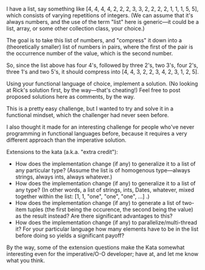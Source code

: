 
I have a list, say something like [4, 4, 4, 4, 2, 2, 2, 3, 3, 2, 2, 2, 2, 1, 1, 1, 5, 5], which consists of varying repetitions of integers. (We can assume that it's always numbers, and the use of the term "list" here is generic—it could be a list, array, or some other collection class, your choice.) 

The goal is to take this list of numbers, and "compress" it down into a (theoretically smaller) list of numbers in pairs, where the first of the pair is the occurrence number of the value, which is the second number. 

So, since the list above has four 4's, followed by three 2's, two 3's, four 2's, three 1's and two 5's, it should compress into [4, 4, 3, 2, 2, 3, 4, 2, 3, 1, 2, 5].

Using your functional language of choice, implement a solution. (No looking at Rick's solution first, by the way—that's cheating!) Feel free to post proposed solutions here as comments, by the way.

This is a pretty easy challenge, but I wanted to try and solve it in a functional mindset, which the challenger had never seen before. 

I also thought it made for an interesting challenge for people who've never programming in functional languages before, because it requires a very different approach than the imperative solution.

Extensions to the kata (a.k.a. "extra credit"):

* How does the implementation change (if any) to generalize it to a list of any particular type? (Assume the list is of homogenous type—always strings, always ints, always whatever.)
* How does the implementation change (if any) to generalize it to a list of any type? (In other words, a list of strings, ints, Dates, whatever, mixed together within the list: [1, 1, "one", "one", "one", ...] .)
* How does the implementation change (if any) to generate a list of two-item tuples (the first being the occurence, the second being the value) as the result instead? Are there significant advantages to this?
* How does the implementation change (if any) to parallelize/multi-thread it? For your particular language how many elements have to be in the list before doing so yields a significant payoff?

By the way, some of the extension questions make the Kata somewhat interesting even for the imperative/O-O developer; have at, and let me know what you think.
